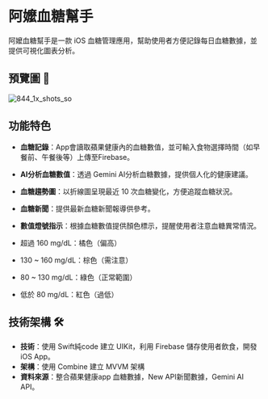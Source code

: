 # 阿嬤血糖幫手 

阿嬤血糖幫手是一款 iOS 血糖管理應用，幫助使用者方便記錄每日血糖數據，並提供可視化圖表分析。

## 預覽圖 📱
![844_1x_shots_so](https://github.com/user-attachments/assets/e77dc577-4ab5-4868-a241-4821f05d2db1)

## 功能特色 
- **血糖記錄**：App會讀取蘋果健康內的血糖數值，並可輸入食物選擇時間（如早餐前、午餐後等）上傳至Firebase。
- **AI分析血糖數值**：透過 Gemini AI分析血糖數據，提供個人化的健康建議。
- **血糖趨勢圖**：以折線圖呈現最近 10 次血糖變化，方便追蹤血糖狀況。
- **血糖新聞**：提供最新血糖新聞報導供參考。
- **數值燈號指示**：根據血糖數值提供顏色標示，提醒使用者注意血糖異常情況。
  
- 超過 160 mg/dL：橘色（偏高）
- 130 ~ 160 mg/dL：棕色（需注意）
- 80 ~ 130 mg/dL：綠色（正常範圍）
- 低於 80 mg/dL：紅色（過低）

## 技術架構 🛠️
- **技術**：使用 Swift純code 建立 UIKit，利用 Firebase 儲存使用者飲食，開發 iOS App。
- **架構**：使用 Combine 建立 MVVM 架構
- **資料來源**：整合蘋果健康app 血糖數據，New API新聞數據，Gemini AI API。
